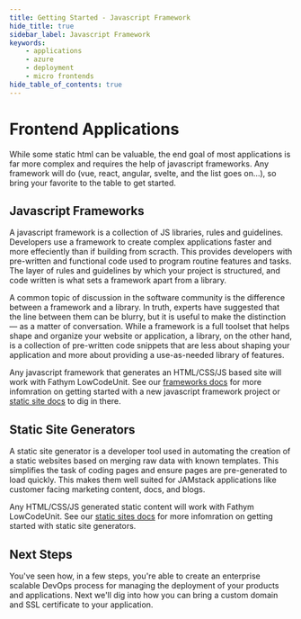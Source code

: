 ```yaml
---
title: Getting Started - Javascript Framework
hide_title: true
sidebar_label: Javascript Framework
keywords:
    - applications
    - azure
    - deployment
    - micro frontends
hide_table_of_contents: true
---
```


# Frontend Applications

While some static html can be valuable, the end goal of most applications is far more complex and requires the help of javascript frameworks.  Any framework will do (vue, react, angular, svelte, and the list goes on...), so bring your favorite to the table to get started.

## Javascript Frameworks

A javascript framework is a collection of JS libraries, rules and guidelines.  Developers use a framework to create complex applications faster and more effeciently than if building from scracth.  This provides developers with pre-written and functional code used to program routine features and tasks.  The layer of rules and guidelines by which your project is structured, and code written is what sets a framework apart from a library.

A common topic of discussion in the software community is the difference between a framework and a library. In truth, experts have suggested that the line between them can be blurry, but it is useful to make the distinction — as a matter of conversation. While a framework is a full toolset that helps shape and organize your website or application, a library, on the other hand, is a collection of pre-written code snippets that are less about shaping your application and more about providing a use-as-needed library of features. 

Any javascript framework that generates an HTML/CSS/JS based site will work with Fathym LowCodeUnit.  See our [frameworks docs](../guides/micro-frontends/js-frameworks/overview) for more infomration on getting started with a new javascript framework project or [static site docs](../guides/micro-frontends/static-sites/overview) to dig in there.

## Static Site Generators

A static site generator is a developer tool used in automating the creation of a static websites based on merging raw data with known templates. This simplifies the task of coding pages and ensure pages are pre-generated to load quickly.  This makes them well suited for JAMstack applications like customer facing marketing content, docs, and blogs.

Any HTML/CSS/JS generated static content will work with Fathym LowCodeUnit.  See our [static sites docs](../guides/micro-frontends/static-sites/overview) for more infomration on getting started with static site generators.

## Next Steps

You've seen how, in a few steps, you're able to create an enterprise scalable DevOps process for managing the deployment of your products and applications.  Next we'll dig into how you can bring a custom domain and SSL certificate to your application.
